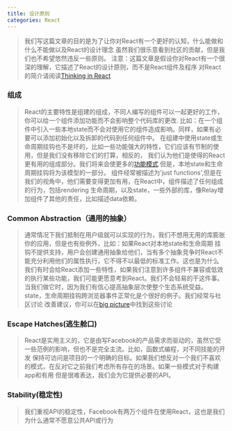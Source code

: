 ```yaml
---
title: 设计原则
categories: React
---
```

>我们写这篇文章的目的是为了让你对React有一个更好的认知，什么能做和什么不能做以及React的设计理念
>虽然我们很乐意看到社区的贡献，但是我们也不希望悠然违反一些原则。
>注意：这篇文章是假设你对React有一个很深的理解，它描述了React的设计原则，而不是React组件及程序
>对React的简介请阅读[Thinking in React](https://facebook.github.io/react/docs/thinking-in-react.html)

### 组成    
>React的主要特性是组建的组成，不同人编写的组件可以一起更好的工作，你可以给一个组件添加功能而不会影响整个代码库的更改.
>比如：在一个组件中引入一些本地state而不会对使用它的组件造成影响。同样，如果有必要可以添加初始化以及拆卸的代码到任何组件中。
>在组建中使用state或生命周期挂钩也不是坏的，比如一些功能强大的特性，它们应该有节制的使用，但是我们没有移除它们的打算，相反的，
>我们认为他们是使得的React更有用的组成部分。我们将来会使更多的[功能模式](https://github.com/reactjs/react-future/tree/master/07%20-%20Returning%20State)
>但是，本地state和生命周期挂钩将为该模型的一部分。
>组件经常被描述为'just functions',但是在我们的视角中，他们需要变得更加有用，在React中，组件描述了任何组成的行为，包括rendering
>生命周期，以及state，一些外部的库，像Relay增加组件了其他的责任，比如描述data依赖。

### Common Abstraction（通用的抽象）    
>通常情况下我们抵制在用户级就可以实现的行为，我们不想用无用的库膨胀你的应用，但是也有些例外，比如：如果React对本地state和生命周期
>挂钩不提供支持，用户会创建通用抽象给他们，当有多个抽象竞争时React不能充分利用他们的属性执行，它不得不以最低的标准工作。这也是为什么
>我们有时会给React添加一些特性，如果我们注意到许多组件不兼容或低效的执行某些功能，我们可能更愿意考到React。我们不会轻易的干这件事。
>当我们做它时，因为我们有信心提高抽象层次使整个生态系统受益。state，生命周期挂钩跨浏览器事件正常化是个很好的例子。我们经常与社区讨论
>改善建议，你可以在[big picture](https://github.com/facebook/react/issues?q=is%3Aopen+is%3Aissue+label%3A%22big+picture%22)中找到这些讨论

### Escape Hatches(逃生舱口)    
>React是实用主义的，它是由写Facebook的产品需求而驱动的，虽然它受一些范例的影响，但也不是完全主流。比如，函数式编程，对不同技能的开发
>保持可访问是项目的一个明确的目标。如果我们想反对一个我们不喜欢的模式，在反对它之前我们考虑所有存在的场景。如果一些模式对于构建app和有用
>但是很难表达，我们会为它提供必要的API。

### Stability(稳定性)    
>我们重视API的稳定性，Facebook有两万个组件在使用React，这也是我们为什么通常不愿意公共API或行为
